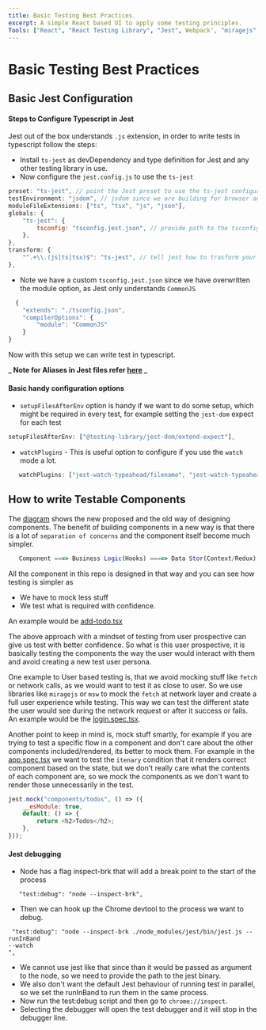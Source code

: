 ```yaml
---
title: Basic Testing Best Practices.
excerpt: A simple React based UI to apply some testing principles.
Tools: ["React", "React Testing Library", "Jest", Webpack', "miragejs", "@chakra-ui/react"]
---
```


# Basic Testing Best Practices

## Basic Jest Configuration

#### Steps to Configure Typescript in Jest

Jest out of the box understands `.js` extension, in order to write tests in typescript follow the steps:

-   Install `ts-jest` as devDependency and type definition for Jest and any other testing library in use.
-   Now configure the `jest.config.js` to use the `ts-jest`

```js
preset: "ts-jest", // point the Jest preset to use the ts-jest configuration
testEnvironment: "jsdom", // jsdom since we are building for browser and shoudl test with dom like environment
moduleFileExtensions: ["ts", "tsx", "js", "json"],
globals: {
    "ts-jest": {
        tsconfig: "tsconfig.jest.json", // provide path to the tsconfig if its different than 'tsconfig.json'
    },
},
transform: {
    "^.+\\.(js|ts|tsx)$": "ts-jest", // tell jest how to trasform your files
},
```

-   Note we have a custom `tsconfig.jest.json` since we have overwritten the module option, as Jest only understands `CommonJS`

```js
  {
    "extends": "./tsconfig.json",
    "compilerOptions": {
        "module": "CommonJS"
    }
}
```

Now with this setup we can write test in typescript.

**_ Note for Aliases in Jest files refer [here](https://github.com/chetan25/learning-and-findings/blob/main/WEBPACK.md#alias-with-webpack-and-typescript) _**

#### Basic handy configuration options

-   `setupFilesAfterEnv` option is handy if we want to do some setup, which might be required in every test, for example setting the `jest-dom` expect for each test

```js
setupFilesAfterEnv: ["@testing-library/jest-dom/extend-expect"],
```

-   `watchPlugins` - This is useful option to configure if you use the `watch` mode a lot.

```js
   watchPlugins: ["jest-watch-typeahead/filename", "jest-watch-typeahead/testname"],
```

## How to write Testable Components

The [diagram](/component..png) shows the new proposed and the old way of designing components. The benefit of building components in a new way is that there is a lot of `separation of concerns` and the component itself become much simpler.

```js
   Component ===> Business Logic(Hooks) ====> Data Stor(Context/Redux)
```

All the component in this repo is designed in that way and you can see how testing is simpler as

-   We have to mock less stuff
-   We test what is required with confidence.

An example would be [add-todo.tsx](src/components/add-todo.tsx)

The above approach with a mindset of testing from user prospective can give us test with better confidence. So what is this user prospective, it is basically testing the components the way the user would interact with them and avoid creating a new test user persona.

One example to User based testing is, that we avoid mocking stuff like `fetch` or network calls, as we would want to test it as close to user. So we use libraries like `miragejs` or `msw` to mock the `fetch` at network layer and create a full user experience while testing. This way we can test the different state the user would see during the network request or after it success or fails.
An example would be the [login.spec.tsx](test/login.spec.tsx).

Another point to keep in mind is, mock stuff smartly, for example if you are trying to test a specific flow in a component and don't care about the other components included/rendered, its better to mock them. For example in the [app.spec.tsx](test/app.spec.tsx) we want to test the `itenary` condition that it renders correct component based on the state, but we don't really care what the contents of each component are, so we mock the components as we don't want to render those unnecessarily in the test.

```js
jest.mock("components/todos", () => ({
    __esModule: true,
    default: () => {
        return <h2>Todos</h2>;
    },
}));
```

#### Jest debugging

-   Node has a flag inspect-brk that will add a break point to the start of the process

```
   "test:debug": "node --inspect-brk",
```

-   Then we can hook up the Chrome devtool to the process we want to debug.

```
 "test:debug": "node --inspect-brk ./node_modules/jest/bin/jest.js --runInBand
--watch
",
```

-   We cannot use jest like that since than it would be passed as argument to the node, so we need to provide the path to the jest binary.
-   We also don't want the default Jest behaviour of running test in parallel, so we set the runInBand to run them in the same process.
-   Now run the test:debug script and then go to `chrome://inspect`.
-   Selecting the debugger will open the test debugger and it will stop in the debugger line.
